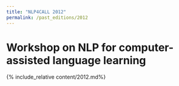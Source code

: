 ```yaml
---
title: "NLP4CALL 2012"
permalink: /past_editions/2012
---
```


# Workshop on NLP for computer-assisted language learning

{% include_relative content/2012.md%}